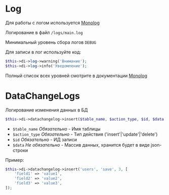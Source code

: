 # Log
Для работы с логом используется [Monolog](https://seldaek.github.io/monolog/)

Логирование в файл `/logs/main.log`

Минимальный уровень сбора логов `DEBUG`

Для записи в лог используйте код:
```php
$this->di->log->warning('Внимание');
$this->di->log->info('Уведомление');
```
Полный список всех уровней смотрите в документации [Monolog](https://github.com/Seldaek/monolog/blob/HEAD/doc/01-usage.md#log-levels)

# DataChangeLogs
Логирование изменения данных в БД
```php
$this->di->datachangelog->insert($table_name, $action_type, $id, $data = []);
```
- `$table_name` *Обязательно* - Имя таблицы
- `$action_type` *Обязательно* - Тип действия ('insert'|'update'|'delete')
- `$id` *Обязательно* - ИД записи
- `$data` *Не обязательно* - Массив данных, хранится будет в виде json-строки

Пример:
```php
$this->di->datachangelog->insert('users', 'save', 3, [
    'field1' => 'value1',
    'field2' => 'value2',
    'field3' => 'value3',
]);
```